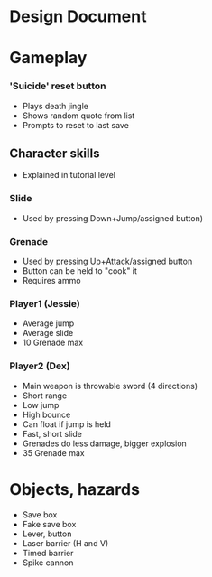 # Design Document
# Gameplay
### 'Suicide' reset button
- Plays death jingle
- Shows random quote from list
- Prompts to reset to last save
## Character skills
- Explained in tutorial level
### Slide
- Used by pressing Down+Jump/assigned button)
### Grenade
- Used by pressing Up+Attack/assigned button
- Button can be held to "cook" it
- Requires ammo
### Player1 (Jessie)
- Average jump
- Average slide
- 10 Grenade max
### Player2 (Dex)
- Main weapon is throwable sword (4 directions)
- Short range
- Low jump
- High bounce
- Can float if jump is held
- Fast, short slide
- Grenades do less damage, bigger explosion
- 35 Grenade max
# Objects, hazards
- Save box
- Fake save box
- Lever, button
- Laser barrier (H and V)
- Timed barrier
- Spike cannon
